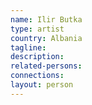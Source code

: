 ```yaml
---
name: Ilir Butka
type: artist
country: Albania
tagline:
description:
related-persons:
connections:
layout: person
---
```

